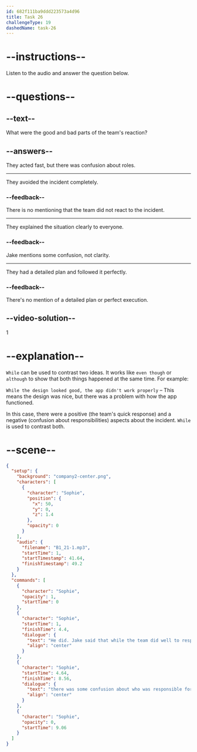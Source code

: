 ```yaml
---
id: 682f111ba9ddd223573a4d96
title: Task 26
challengeType: 19
dashedName: task-26
---
```


<!-- (Audio) Sophie: He did. Jake said that while the team did well to respond quickly, there was some confusion about who was responsible for what during the incident. -->

# --instructions--

Listen to the audio and answer the question below.

# --questions--

## --text--

What were the good and bad parts of the team's reaction?

## --answers--

They acted fast, but there was confusion about roles.

---

They avoided the incident completely.

### --feedback--

There is no mentioning that the team did not react to the incident.

---

They explained the situation clearly to everyone.

### --feedback--

Jake mentions some confusion, not clarity.

---

They had a detailed plan and followed it perfectly.

### --feedback--

There's no mention of a detailed plan or perfect execution.

## --video-solution--

1

# --explanation--

`While` can be used to contrast two ideas. It works like `even though` or `although` to show that both things happened at the same time. For example:

`While the design looked good, the app didn't work properly` – This means the design was nice, but there was a problem with how the app functioned.

In this case, there were a positive (the team's quick response) and a negative (confusion about responsibilities) aspects about the incident. `While` is used to contrast both.

# --scene--

```json
{
  "setup": {
    "background": "company2-center.png",
    "characters": [
      {
        "character": "Sophie",
        "position": {
          "x": 50,
          "y": 0,
          "z": 1.4
        },
        "opacity": 0
      }
    ],
    "audio": {
      "filename": "B1_21-1.mp3",
      "startTime": 1,
      "startTimestamp": 41.64,
      "finishTimestamp": 49.2
    }
  },
  "commands": [
    {
      "character": "Sophie",
      "opacity": 1,
      "startTime": 0
    },
    {
      "character": "Sophie",
      "startTime": 1,
      "finishTime": 4.4,
      "dialogue": {
        "text": "He did. Jake said that while the team did well to respond quickly,",
        "align": "center"
      }
    },
    {
      "character": "Sophie",
      "startTime": 4.64,
      "finishTime": 8.56,
      "dialogue": {
        "text": "there was some confusion about who was responsible for what during the incident.",
        "align": "center"
      }
    },
    {
      "character": "Sophie",
      "opacity": 0,
      "startTime": 9.06
    }
  ]
}
```

